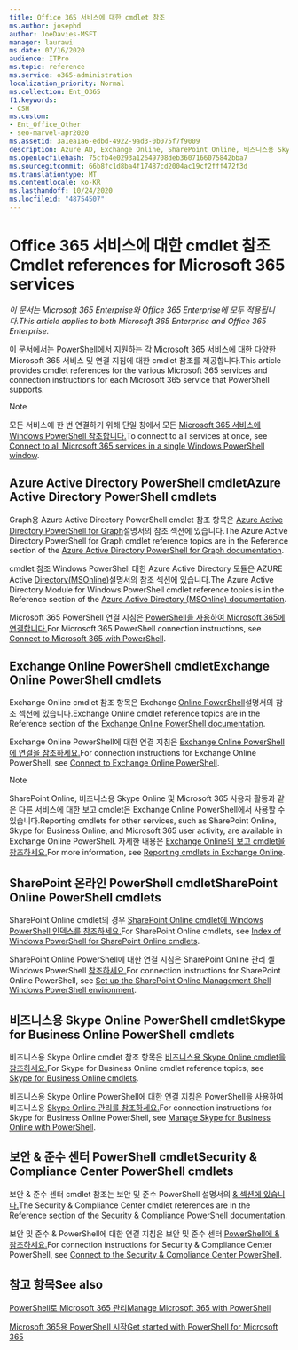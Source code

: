 ```yaml
---
title: Office 365 서비스에 대한 cmdlet 참조
ms.author: josephd
author: JoeDavies-MSFT
manager: laurawi
ms.date: 07/16/2020
audience: ITPro
ms.topic: reference
ms.service: o365-administration
localization_priority: Normal
ms.collection: Ent_O365
f1.keywords:
- CSH
ms.custom:
- Ent_Office_Other
- seo-marvel-apr2020
ms.assetid: 3a1ea1a6-edbd-4922-9ad3-0b075f7f9009
description: Azure AD, Exchange Online, SharePoint Online, 비즈니스용 Skype Online 및 보안 및 규정 준수에 대한 Microsoft 365 PowerShell cmdlet 참조를 & 있습니다.
ms.openlocfilehash: 75cfb4e0293a12649708deb3607166075842bba7
ms.sourcegitcommit: 66b8fc1d8ba4f17487cd2004ac19cf2fff472f3d
ms.translationtype: MT
ms.contentlocale: ko-KR
ms.lasthandoff: 10/24/2020
ms.locfileid: "48754507"
---
```

# <a name="cmdlet-references-for-microsoft-365-services"></a><span data-ttu-id="8a7a6-103">Office 365 서비스에 대한 cmdlet 참조</span><span class="sxs-lookup"><span data-stu-id="8a7a6-103">Cmdlet references for Microsoft 365 services</span></span> 

<span data-ttu-id="8a7a6-104">*이 문서는 Microsoft 365 Enterprise와 Office 365 Enterprise에 모두 적용됩니다.*</span><span class="sxs-lookup"><span data-stu-id="8a7a6-104">*This article applies to both Microsoft 365 Enterprise and Office 365 Enterprise.*</span></span>

<span data-ttu-id="8a7a6-105">이 문서에서는 PowerShell에서 지원하는 각 Microsoft 365 서비스에 대한 다양한 Microsoft 365 서비스 및 연결 지침에 대한 cmdlet 참조를 제공합니다.</span><span class="sxs-lookup"><span data-stu-id="8a7a6-105">This article provides cmdlet references for the various Microsoft 365 services and connection instructions for each Microsoft 365 service that PowerShell supports.</span></span>
  
> [!NOTE]
> <span data-ttu-id="8a7a6-106">모든 서비스에 한 번 연결하기 위해 단일 창에서 모든 [Microsoft 365 서비스에 Windows PowerShell 참조합니다.](connect-to-all-microsoft-365-services-in-a-single-windows-powershell-window.md)</span><span class="sxs-lookup"><span data-stu-id="8a7a6-106">To connect to all services at once, see [Connect to all Microsoft 365 services in a single Windows PowerShell window](connect-to-all-microsoft-365-services-in-a-single-windows-powershell-window.md).</span></span>
  
## <a name="azure-active-directory-powershell-cmdlets"></a><span data-ttu-id="8a7a6-107">Azure Active Directory PowerShell cmdlet</span><span class="sxs-lookup"><span data-stu-id="8a7a6-107">Azure Active Directory PowerShell cmdlets</span></span>

<span data-ttu-id="8a7a6-108">Graph용 Azure Active Directory PowerShell cmdlet 참조 항목은 [Azure Active Directory PowerShell for Graph](https://docs.microsoft.com/powershell/azure/active-directory/install-adv2?view=azureadps-2.0)설명서의 참조 섹션에 있습니다.</span><span class="sxs-lookup"><span data-stu-id="8a7a6-108">The Azure Active Directory PowerShell for Graph cmdlet reference topics are in the Reference section of the [Azure Active Directory PowerShell for Graph documentation](https://docs.microsoft.com/powershell/azure/active-directory/install-adv2?view=azureadps-2.0).</span></span>

<span data-ttu-id="8a7a6-109">cmdlet 참조 Windows PowerShell 대한 Azure Active Directory 모듈은 AZURE Active [Directory(MSOnline)](https://docs.microsoft.com/powershell/azure/active-directory/overview?view=azureadps-1.0)설명서의 참조 섹션에 있습니다.</span><span class="sxs-lookup"><span data-stu-id="8a7a6-109">The Azure Active Directory Module for Windows PowerShell cmdlet reference topics is in the Reference section of the [Azure Active Directory (MSOnline) documentation](https://docs.microsoft.com/powershell/azure/active-directory/overview?view=azureadps-1.0).</span></span>

<span data-ttu-id="8a7a6-110">Microsoft 365 PowerShell 연결 지침은 [PowerShell을 사용하여 Microsoft 365에 연결합니다.](connect-to-microsoft-365-powershell.md)</span><span class="sxs-lookup"><span data-stu-id="8a7a6-110">For Microsoft 365 PowerShell connection instructions, see [Connect to Microsoft 365 with PowerShell](connect-to-microsoft-365-powershell.md).</span></span>
  
## <a name="exchange-online-powershell-cmdlets"></a><span data-ttu-id="8a7a6-111">Exchange Online PowerShell cmdlet</span><span class="sxs-lookup"><span data-stu-id="8a7a6-111">Exchange Online PowerShell cmdlets</span></span>

<span data-ttu-id="8a7a6-112">Exchange Online cmdlet 참조 항목은 Exchange [Online PowerShell](https://docs.microsoft.com/powershell/exchange/exchange-online-powershell)설명서의 참조 섹션에 있습니다.</span><span class="sxs-lookup"><span data-stu-id="8a7a6-112">Exchange Online cmdlet reference topics are in the Reference section of the [Exchange Online PowerShell documentation](https://docs.microsoft.com/powershell/exchange/exchange-online-powershell).</span></span>
  
<span data-ttu-id="8a7a6-113">Exchange Online PowerShell에 대한 연결 지침은 [Exchange Online PowerShell에 연결을 참조하세요.](https://go.microsoft.com/fwlink/p/?LinkId=396554)</span><span class="sxs-lookup"><span data-stu-id="8a7a6-113">For connection instructions for Exchange Online PowerShell, see [Connect to Exchange Online PowerShell](https://go.microsoft.com/fwlink/p/?LinkId=396554).</span></span>
  
> [!NOTE]
> <span data-ttu-id="8a7a6-114">SharePoint Online, 비즈니스용 Skype Online 및 Microsoft 365 사용자 활동과 같은 다른 서비스에 대한 보고 cmdlet은 Exchange Online PowerShell에서 사용할 수 있습니다.</span><span class="sxs-lookup"><span data-stu-id="8a7a6-114">Reporting cmdlets for other services, such as SharePoint Online, Skype for Business Online, and Microsoft 365 user activity, are available in Exchange Online PowerShell.</span></span> <span data-ttu-id="8a7a6-115">자세한 내용은 [Exchange Online의 보고 cmdlet을 참조하세요.](https://go.microsoft.com/fwlink/p/?LinkId=691595)</span><span class="sxs-lookup"><span data-stu-id="8a7a6-115">For more information, see [Reporting cmdlets in Exchange Online](https://go.microsoft.com/fwlink/p/?LinkId=691595).</span></span> 
  
## <a name="sharepoint-online-powershell-cmdlets"></a><span data-ttu-id="8a7a6-116">SharePoint 온라인 PowerShell cmdlet</span><span class="sxs-lookup"><span data-stu-id="8a7a6-116">SharePoint Online PowerShell cmdlets</span></span>

<span data-ttu-id="8a7a6-117">SharePoint Online cmdlet의 경우 [SharePoint Online cmdlet에 Windows PowerShell 인덱스를 참조하세요.](https://go.microsoft.com/fwlink/p/?LinkId=691476)</span><span class="sxs-lookup"><span data-stu-id="8a7a6-117">For SharePoint Online cmdlets, see [Index of Windows PowerShell for SharePoint Online cmdlets](https://go.microsoft.com/fwlink/p/?LinkId=691476).</span></span>
  
<span data-ttu-id="8a7a6-118">SharePoint Online PowerShell에 대한 연결 지침은 SharePoint Online 관리 셸 Windows PowerShell [참조하세요.](https://go.microsoft.com/fwlink/p/?LinkId=691603)</span><span class="sxs-lookup"><span data-stu-id="8a7a6-118">For connection instructions for SharePoint Online PowerShell, see [Set up the SharePoint Online Management Shell Windows PowerShell environment](https://go.microsoft.com/fwlink/p/?LinkId=691603).</span></span>
  
## <a name="skype-for-business-online-powershell-cmdlets"></a><span data-ttu-id="8a7a6-119">비즈니스용 Skype Online PowerShell cmdlet</span><span class="sxs-lookup"><span data-stu-id="8a7a6-119">Skype for Business Online PowerShell cmdlets</span></span>

<span data-ttu-id="8a7a6-120">비즈니스용 Skype Online cmdlet 참조 항목은 [비즈니스용 Skype Online cmdlet을 참조하세요.](https://technet.microsoft.com/library/mt228132.aspx)</span><span class="sxs-lookup"><span data-stu-id="8a7a6-120">For Skype for Business Online cmdlet reference topics, see [Skype for Business Online cmdlets](https://technet.microsoft.com/library/mt228132.aspx).</span></span>
  
<span data-ttu-id="8a7a6-121">비즈니스용 Skype Online PowerShell에 대한 연결 지침은 PowerShell을 사용하여 비즈니스용 [Skype Online 관리를 참조하세요.](manage-skype-for-business-online-with-microsoft-365-powershell.md)</span><span class="sxs-lookup"><span data-stu-id="8a7a6-121">For connection instructions for Skype for Business Online PowerShell, see [Manage Skype for Business Online with PowerShell](manage-skype-for-business-online-with-microsoft-365-powershell.md).</span></span>

## <a name="security--compliance-center-powershell-cmdlets"></a><span data-ttu-id="8a7a6-122">보안 & 준수 센터 PowerShell cmdlet</span><span class="sxs-lookup"><span data-stu-id="8a7a6-122">Security & Compliance Center PowerShell cmdlets</span></span>

<span data-ttu-id="8a7a6-123">보안 & 준수 센터 cmdlet 참조는 보안 및 준수 PowerShell 설명서의 [& 섹션에 있습니다.](https://docs.microsoft.com/powershell/exchange/scc-powershell)</span><span class="sxs-lookup"><span data-stu-id="8a7a6-123">The Security & Compliance Center cmdlet references are in the Reference section of the [Security & Compliance PowerShell documentation](https://docs.microsoft.com/powershell/exchange/scc-powershell).</span></span>
  
<span data-ttu-id="8a7a6-124">보안 및 준수 & PowerShell에 대한 연결 지침은 보안 및 준수 센터 [PowerShell에 & 참조하세요.](https://docs.microsoft.com/powershell/exchange/connect-to-scc-powershell)</span><span class="sxs-lookup"><span data-stu-id="8a7a6-124">For connection instructions for Security & Compliance Center PowerShell, see [Connect to the Security & Compliance Center PowerShell](https://docs.microsoft.com/powershell/exchange/connect-to-scc-powershell).</span></span>

## <a name="see-also"></a><span data-ttu-id="8a7a6-125">참고 항목</span><span class="sxs-lookup"><span data-stu-id="8a7a6-125">See also</span></span>

[<span data-ttu-id="8a7a6-126">PowerShell로 Microsoft 365 관리</span><span class="sxs-lookup"><span data-stu-id="8a7a6-126">Manage Microsoft 365 with PowerShell</span></span>](manage-microsoft-365-with-microsoft-365-powershell.md)
  
[<span data-ttu-id="8a7a6-127">Microsoft 365용 PowerShell 시작</span><span class="sxs-lookup"><span data-stu-id="8a7a6-127">Get started with PowerShell for Microsoft 365</span></span>](getting-started-with-microsoft-365-powershell.md)

